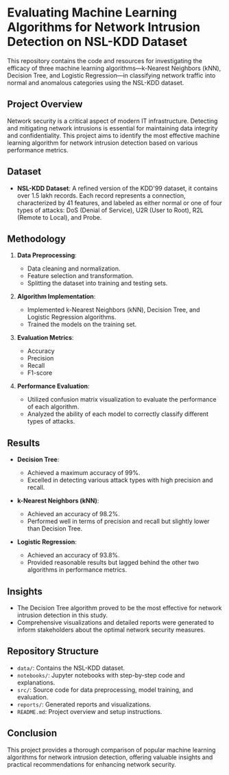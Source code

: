 # Evaluating Machine Learning Algorithms for Network Intrusion Detection on NSL-KDD Dataset

This repository contains the code and resources for investigating the efficacy of three machine learning algorithms—k-Nearest Neighbors (kNN), Decision Tree, and Logistic Regression—in classifying network traffic into normal and anomalous categories using the NSL-KDD dataset.

## Project Overview

Network security is a critical aspect of modern IT infrastructure. Detecting and mitigating network intrusions is essential for maintaining data integrity and confidentiality. This project aims to identify the most effective machine learning algorithm for network intrusion detection based on various performance metrics.

## Dataset

- **NSL-KDD Dataset**: A refined version of the KDD'99 dataset, it contains over 1.5 lakh records. Each record represents a connection, characterized by 41 features, and labeled as either normal or one of four types of attacks: DoS (Denial of Service), U2R (User to Root), R2L (Remote to Local), and Probe.

## Methodology

1. **Data Preprocessing**: 
    - Data cleaning and normalization.
    - Feature selection and transformation.
    - Splitting the dataset into training and testing sets.

2. **Algorithm Implementation**:
    - Implemented k-Nearest Neighbors (kNN), Decision Tree, and Logistic Regression algorithms.
    - Trained the models on the training set.

3. **Evaluation Metrics**:
    - Accuracy
    - Precision
    - Recall
    - F1-score

4. **Performance Evaluation**:
    - Utilized confusion matrix visualization to evaluate the performance of each algorithm.
    - Analyzed the ability of each model to correctly classify different types of attacks.

## Results

- **Decision Tree**:
    - Achieved a maximum accuracy of 99%.
    - Excelled in detecting various attack types with high precision and recall.

- **k-Nearest Neighbors (kNN)**:
    - Achieved an accuracy of 98.2%.
    - Performed well in terms of precision and recall but slightly lower than Decision Tree.

- **Logistic Regression**:
    - Achieved an accuracy of 93.8%.
    - Provided reasonable results but lagged behind the other two algorithms in performance metrics.

## Insights

- The Decision Tree algorithm proved to be the most effective for network intrusion detection in this study.
- Comprehensive visualizations and detailed reports were generated to inform stakeholders about the optimal network security measures.

## Repository Structure

- `data/`: Contains the NSL-KDD dataset.
- `notebooks/`: Jupyter notebooks with step-by-step code and explanations.
- `src/`: Source code for data preprocessing, model training, and evaluation.
- `reports/`: Generated reports and visualizations.
- `README.md`: Project overview and setup instructions.

## Conclusion

This project provides a thorough comparison of popular machine learning algorithms for network intrusion detection, offering valuable insights and practical recommendations for enhancing network security.
